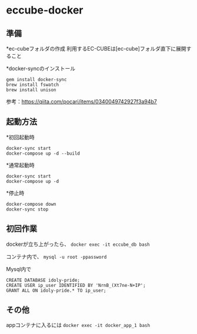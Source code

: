# eccube-docker

## 準備
*ec-cubeフォルダの作成
利用するEC-CUBEは[ec-cube]フォルダ直下に展開すること

*docker-syncのインストール
```docker-syncのインストール
gem install docker-sync
brew install fswatch
brew install unison
```
参考：https://qiita.com/pocari/items/0340049742927f3a94b7

## 起動方法
*初回起動時
```初回起動時
docker-sync start
docker-compose up -d --build
```

*通常起動時
```通常起動時
docker-sync start
docker-compose up -d
```

*停止時
```停止時
docker-compose down
docker-sync stop
```

## 初回作業
dockerが立ち上がったら、
`docker exec -it eccube_db bash`

コンテナ内で、
`mysql -u root -ppassword`

Mysql内で
``` db&user作成
CREATE DATABASE idoly-pride;
CREATE USER ip_user IDENTIFIED BY 'NrnB_(Xt7ne-N+IP';
GRANT ALL ON idoly-pride.* TO ip_user;
```

## その他
appコンテナに入るには
`docker exec -it docker_app_1 bash`
